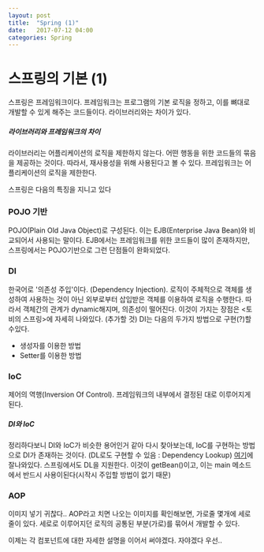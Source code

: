 ```yaml
---
layout: post
title:  "Spring (1)"
date:   2017-07-12 04:00
categories: Spring
---
```

# 스프링의 기본 (1)

스프링은 프레임워크이다. 프레임워크는 프로그램의 기본 로직을 정하고, 이를 뼈대로 개발할 수 있게 해주는 코드들이다. 라이브러리와는 차이가 있다.           

##### 라이브러리와 프레임워크의 차이
라이브러리는 어플리케이션의 로직을 제한하지 않는다. 어떤 행동을 위한 코드들의 묶음을 제공하는 것이다. 따라서, 재사용성을 위해 사용된다고 볼 수 있다. 프레임워크는 어플리케이션의 로직을 제한한다.

스프링은 다음의 특징을 지니고 있다
### POJO 기반
POJO(Plain Old Java Object)로 구성된다. 이는 EJB(Enterprise Java Bean)와 비교되어서 사용되는 말이다. EJB에서는 프레임워크를 위한 코드들이 많이 존재하지만, 스프링에서는 POJO기반으로 그런 단점들이 완화되었다.

### DI
한국어로 '의존성 주입'이다. (Dependency Injection). 로직이 주체적으로 객체를 생성하여 사용하는 것이 아닌 외부로부터 삽입받은 객체를 이용하여 로직을 수행한다. 따라서 객체간의 관계가 dynamic해지며, 의존성이 떨어진다. 이것이 가지는 장점은 <토비의 스프링>에 자세히 나와있다. (추가할 것)
DI는 다음의 두가지 방법으로 구현(?)할 수있다.
- 생성자를 이용한 방법
- Setter를 이용한 방법

### IoC
제어의 역행(Inversion Of Control). 프레임워크의 내부에서 결정된 대로 이루어지게 된다.

##### DI와 IoC
정리하다보니 DI와 IoC가 비슷한 용어인거 같아 다시 찾아보는데, IoC를 구현하는 방법으로 DI가 존재하는 것이다. (DL로도 구현할 수 있음 : Dependency Lookup) [여기](http://isstory83.tistory.com/91)에 잘나와있다. 스프링에서도 DL을 지원한다. 이것이 getBean()이고, 이는 main 메소드에서 반드시 사용이된다(시작시 주입할 방법이 없기 때문)

### AOP
이미지 넣기 귀찮다.. AOP라고 치면 나오는 이미지를 확인해보면, 가로줄 몇개에 세로줄이 있다. 세로로 이루어지던 로직의 공통된 부분(가로)를 묶어서 개발할 수 있다.

이제는 각 컴포넌트에 대한 자세한 설명을 이어서 써야겠다. 자야겠다 우선..
